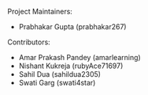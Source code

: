 Project Maintainers:
 + Prabhakar Gupta (prabhakar267)

Contributors:
 + Amar Prakash Pandey (amarlearning)
 + Nishant Kukreja (rubyAce71697)
 + Sahil Dua (sahildua2305)
 + Swati Garg (swati4star)
